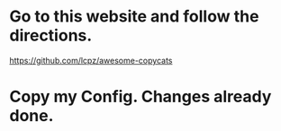 
# Go to this website and follow the directions.
https://github.com/lcpz/awesome-copycats

# Copy my Config. Changes already done.
